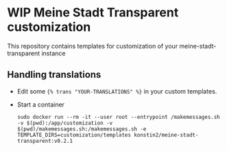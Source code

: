 # WIP Meine Stadt Transparent customization

This repository contains templates for customization of your meine-stadt-transparent instance

## Handling translations

- Edit some `{% trans "YOUR-TRANSLATIONS" %}` in your custom templates.
- Start a container

      sudo docker run --rm -it --user root --entrypoint /makemessages.sh -v $(pwd):/app/customization -v $(pwd)/makemessages.sh:/makemessages.sh -e TEMPLATE_DIRS=customization/templates konstin2/meine-stadt-transparent:v0.2.1
